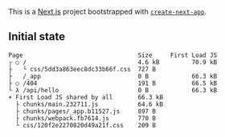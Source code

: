 This is a [Next.js](https://nextjs.org/) project bootstrapped with [`create-next-app`](https://github.com/vercel/next.js/tree/canary/packages/create-next-app).

## Initial state

```
Page                                Size     First Load JS
┌ ○ /                               4.6 kB         70.9 kB
├   └ css/5dd3a863eec8dc33b66f.css  727 B
├   /_app                           0 B            66.3 kB
├ ○ /404                            191 B          66.5 kB
└ λ /api/hello                      0 B            66.3 kB
+ First Load JS shared by all       66.3 kB
  ├ chunks/main.232711.js           64.6 kB
  ├ chunks/pages/_app.b11527.js     897 B
  ├ chunks/webpack.fb7614.js        770 B
  └ css/120f2e2270820d49a21f.css    209 B
```